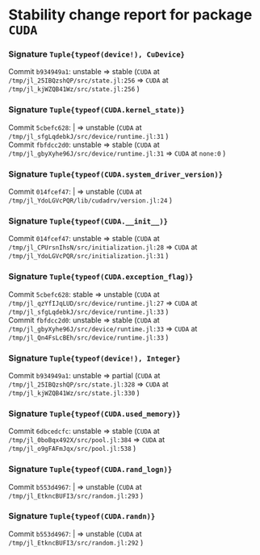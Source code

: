 # Stability change report for package `CUDA`

### Signature `Tuple{typeof(device!), CuDevice}`

Commit `b934949a1`: unstable => stable (`CUDA` at `/tmp/jl_25IBQzshQP/src/state.jl:256` => `CUDA` at `/tmp/jl_kjWZQB41Wz/src/state.jl:256` )  

### Signature `Tuple{typeof(CUDA.kernel_state)}`

Commit `5cbefc628`: | => unstable (`CUDA` at `/tmp/jl_sfgLqdebkJ/src/device/runtime.jl:31` )  
Commit `fbfdcc2d0`: unstable => stable (`CUDA` at `/tmp/jl_gbyXyhe96J/src/device/runtime.jl:31` => `CUDA` at `none:0` )  

### Signature `Tuple{typeof(CUDA.system_driver_version)}`

Commit `014fcef47`: | => unstable (`CUDA` at `/tmp/jl_YdoLGVcPQR/lib/cudadrv/version.jl:24` )  

### Signature `Tuple{typeof(CUDA.__init__)}`

Commit `014fcef47`: unstable => stable (`CUDA` at `/tmp/jl_CPUrsnIhsN/src/initialization.jl:28` => `CUDA` at `/tmp/jl_YdoLGVcPQR/src/initialization.jl:31` )  

### Signature `Tuple{typeof(CUDA.exception_flag)}`

Commit `5cbefc628`: stable => unstable (`CUDA` at `/tmp/jl_qzYfIJqLUD/src/device/runtime.jl:27` => `CUDA` at `/tmp/jl_sfgLqdebkJ/src/device/runtime.jl:33` )  
Commit `fbfdcc2d0`: unstable => stable (`CUDA` at `/tmp/jl_gbyXyhe96J/src/device/runtime.jl:33` => `CUDA` at `/tmp/jl_Qn4FsLcBEh/src/device/runtime.jl:33` )  

### Signature `Tuple{typeof(device!), Integer}`

Commit `b934949a1`: unstable => partial (`CUDA` at `/tmp/jl_25IBQzshQP/src/state.jl:328` => `CUDA` at `/tmp/jl_kjWZQB41Wz/src/state.jl:330` )  

### Signature `Tuple{typeof(CUDA.used_memory)}`

Commit `6dbcedcfc`: unstable => stable (`CUDA` at `/tmp/jl_0boBqx492X/src/pool.jl:384` => `CUDA` at `/tmp/jl_o9gFAFmJqx/src/pool.jl:538` )  

### Signature `Tuple{typeof(CUDA.rand_logn)}`

Commit `b553d4967`: | => unstable (`CUDA` at `/tmp/jl_EtkncBUFI3/src/random.jl:293` )  

### Signature `Tuple{typeof(CUDA.randn)}`

Commit `b553d4967`: | => unstable (`CUDA` at `/tmp/jl_EtkncBUFI3/src/random.jl:292` )  

